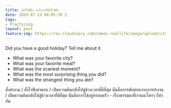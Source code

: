 ```yaml
---
title: เล่าให้ฟัง แล้วเราก็ตั้งใจฟัง
date: 2019-07-23 00:05:39 Z
tags:
- Practicing
layout: post
feature-img: https://res.cloudinary.com/sdees-reallife/image/upload/v1555658919/sample_feature_img.png
---
```


Did you have a good holiday? Tell me about it.

- What was your favorite city?
- What was your favorite meal?
- What was the scariest moment?
- What was the most surprising thing you did?
- What was the strangest thing you ate?

<i class="fa fa-child" style="color:plum"></i>

ตั้งคำถาม / ตั้งใจฟังคำตอบ / เปิดความคิดกลับไปสู่ช่วงเวลาที่ดีที่สุด นั่นคือการพักผ่อนจากการทำงาน / เปิดความคิดกลับไปสู่ช่วงเวลาที่ดีที่สุด นั่นคือการได้อยู่ครอบครัว - เรื่องธรรมดาที่เราและใครๆ ก็ทำกัน
